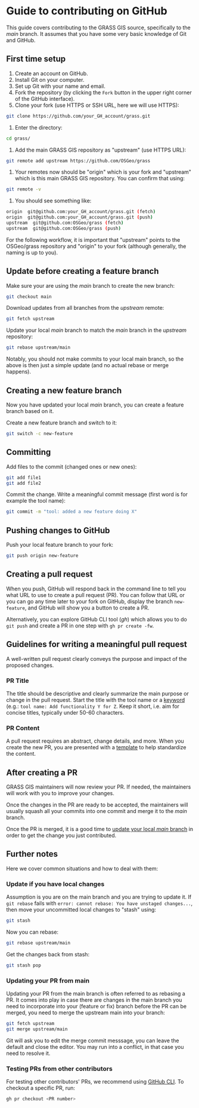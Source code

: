 # Guide to contributing on GitHub

This guide covers contributing to the GRASS GIS source,
specifically to the _main_ branch.
It assumes that you have some very basic knowledge of Git and GitHub.

## First time setup

1. Create an account on GitHub.
1. Install Git on your computer.
1. Set up Git with your name and email.
1. Fork the repository (by clicking the `Fork` button in the upper right corner
  of the GitHub interface).
1. Clone your fork (use HTTPS or SSH URL, here we will use HTTPS):

```bash
git clone https://github.com/your_GH_account/grass.git
```

1. Enter the directory:

```bash
cd grass/
```

1. Add the main GRASS GIS repository as "upstream" (use HTTPS URL):

```bash
git remote add upstream https://github.com/OSGeo/grass
```

1. Your remotes now should be "origin" which is your fork and "upstream" which
  is this main GRASS GIS repository. You can confirm that using:

```bash
git remote -v
```

1. You should see something like:

```bash
origin  git@github.com:your_GH_account/grass.git (fetch)
origin  git@github.com:your_GH_account/grass.git (push)
upstream  git@github.com:OSGeo/grass (fetch)
upstream  git@github.com:OSGeo/grass (push)

```

For the following workflow, it is important that
"upstream" points to the OSGeo/grass repository
and "origin" to your fork
(although generally, the naming is up to you).

## Update before creating a feature branch

Make sure your are using the _main_ branch to create the new branch:

```bash
git checkout main
```

Download updates from all branches from the _upstream_ remote:

```bash
git fetch upstream
```

Update your local _main_ branch to match the _main_ branch
  in the _upstream_ repository:

```bash
git rebase upstream/main
```

Notably, you should not make commits to your local main branch,
so the above is then just a simple update (and no actual
rebase or merge happens).

## Creating a new feature branch

Now you have updated your local _main_ branch, you can create a feature branch
based on it.

Create a new feature branch and switch to it:

```bash
git switch -c new-feature
```

## Committing

Add files to the commit (changed ones or new ones):

```bash
git add file1
git add file2
```

Commit the change. Write a meaningful commit message (first word is for example
the tool name):

```bash
git commit -m "tool: added a new feature doing X"
```

## Pushing changes to GitHub

Push your local feature branch to your fork:

```bash
git push origin new-feature
```

## Creating a pull request

When you push, GitHub will respond back in the command line to tell
you what URL to use to create a pull request (PR). You can follow that URL
or you can go any time later to your fork on GitHub, display the
branch `new-feature`, and GitHub will show you a button to create
a PR.

Alternatively, you can explore GitHub CLI tool (_gh_) which allows you
to do `git push` and create a PR in one step with `gh pr create -fw`.

## Guidelines for writing a meaningful pull request

A well-written pull request clearly conveys the purpose and impact of the
proposed changes.

### PR Title

The title should be descriptive and clearly summarize the main purpose or change
in the pull request. Start the title with the tool name or a
[keyword](https://github.com/OSGeo/grass/blob/main/utils/release.yml) (e.g.:
`tool name: Add functionality Y for Z`. Keep it short, i.e. aim for concise titles,
typically under 50-60 characters.

### PR Content

A pull request requires an abstract, change details, and more. When you create
the new PR, you are presented with a [template](https://github.com/OSGeo/grass/blob/main/.github/PULL_REQUEST_TEMPLATE/pull_request_template.md)
to help standardize the content.

## After creating a PR

GRASS GIS maintainers will now review your PR.
If needed, the maintainers will work with you to improve your changes.

Once the changes in the PR are ready to be accepted,
the maintainers will usually squash all your commits into one commit and merge it
to the _main_ branch.

Once the PR is merged, it is a good time to [update your
local _main_ branch](#update-before-creating-a-feature-branch) in order to get
the change you just contributed.

## Further notes

Here we cover common situations and how to deal with them:

### Update if you have local changes

Assumption is you are on the main branch and you are trying to update it.
If `git rebase` fails with `error: cannot rebase: You have unstaged changes...`,
then move your uncommitted local changes to "stash" using:

```bash
git stash
```

Now you can rebase:

```bash
git rebase upstream/main
```

Get the changes back from stash:

```bash
git stash pop
```

### Updating your PR from main

Updating your PR from the main branch is often referred to as rebasing a PR.
It comes into play in case there are changes in the main branch you need to
incorporate into your (feature or fix) branch before the PR can be merged,
you need to merge the upstream main into your branch:

```bash
git fetch upstream
git merge upstream/main
```

Git will ask you to edit the merge commit messsage, you can leave the default
and close the editor. You may run into a conflict,
in that case you need to resolve it.

### Testing PRs from other contributors

For testing other contributors' PRs, we recommend using
[GitHub CLI](https://cli.github.com/). To checkout a specific PR, run:

```bash
gh pr checkout <PR number>
```
